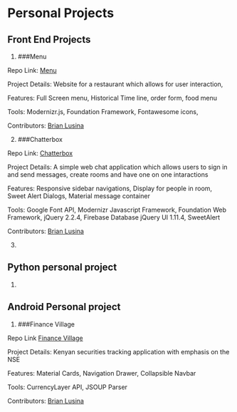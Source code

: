 # Personal Projects

## **Front End Projects**

1. ###Menu
  
  Repo Link: [Menu](https://github.com/BrianLusina/Menu)
  
  Project Details: Website for a restaurant which allows for user interaction, 
  
  Features: Full Screen menu, Historical Time line, order form, food menu
  
  Tools: Modernizr.js, Foundation Framework, Fontawesome icons,

  Contributors: [Brian Lusina](https://github.com/BrianLusina/)

2. ###Chatterbox
  
  Repo Link: [Chatterbox](https://github.com/BrianLusina/Chatterbox)
  
  Project Details: A simple web chat application which allows users to sign in and send messages, create rooms and have one on one intaractions
  
  Features: Responsive sidebar navigations, Display for people in room, Sweet Alert Dialogs, Material message container 

  Tools: Google Font API, Modernizr Javascript Framework, Foundation Web Framework, jQuery 2.2.4, Firebase Database jQuery UI 1.11.4, SweetAlert
  
  Contributors: [Brian Lusina](https://github.com/BrianLusina/)

3. 

## **Python personal project**

1. 

## **Android Personal project**

1. ###Finance Village

  Repo Link [Finance Village](https://github.com/BrianLusina/FinanceVillage)

  Project Details: Kenyan securities tracking application with emphasis on the NSE

  Features: Material Cards, Navigation Drawer, Collapsible Navbar

  Tools: CurrencyLayer API, JSOUP Parser

  Contributors: [Brian Lusina](https://github.com/BrianLusina/)
